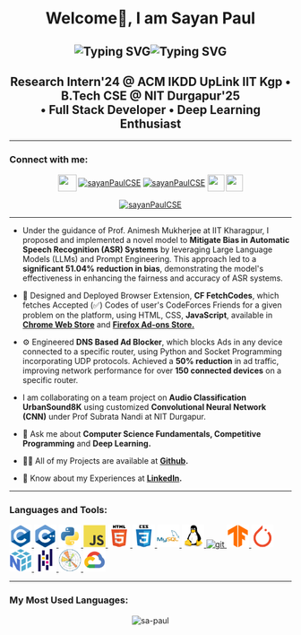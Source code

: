 <h1 align="center">Welcome👋, I am Sayan Paul</h1>

<h2 align="center"><img src="https://readme-typing-svg.demolab.com?font=Fira+Code&duration=1&pause=200&size=27&color=04BDF7&center=true&repeat=false&width=240&lines=Also+known+as" alt="Typing SVG" /><img src="https://readme-typing-svg.demolab.com?font=Fira+Code&size=27&duration=2000&pause=1000&color=20F700&center=true&width=190&lines=saPaul;sa-Paul;sayanPaulCSE" alt="Typing SVG" /></h2>

<h2 align="center">Research Intern'24 @ ACM IKDD UpLink IIT Kgp • B.Tech CSE @ NIT Durgapur'25 <br/>• Full Stack Developer • Deep Learning Enthusiast</h2>


<hr/>


<div align ="center">
<h3 align="left">Connect with me:</h3>
<p align="center">
<a href="https://www.linkedin.com/in/sayan-paul-a29b2b223/" target="blank"><img align="center" src="https://cdn-icons-png.flaticon.com/512/3536/3536505.png" height="30" width="33" /></a>
<a href="https://github.com/sa-paul" target="blank"><img align="center" src="https://cdn-icons-png.flaticon.com/512/25/25657.png" alt="sayanPaulCSE" height="30" width="30" /></a>
<a href="https://twitter.com/sayanpaulcse" target="blank"><img align="center" src="https://cdn-icons-png.flaticon.com/512/733/733579.png" alt="sayanPaulCSE" height="30" width="30" /></a>
<a href="https://www.facebook.com/sayanpaulcse" target="blank"><img align="center" src="https://cdn-icons-png.flaticon.com/512/733/733547.png" height="30" width="30" /></a>
<a href="https://www.instagram.com/sayancse/" target="blank"><img align="center" src="https://cdn-icons-png.flaticon.com/512/1384/1384063.png" height="30" width="30" /></a>

<a href="https://gitlab.com/sapaul" target="blank"><img align="center" src="https://cdn.jsdelivr.net/gh/devicons/devicon/icons/gitlab/gitlab-original.svg" alt="sayanPaulCSE" height="30" width="30" /></a>
</p>
</div>
<hr/>


<div align="left">

- Under the guidance of Prof. Animesh Mukherjee at IIT Kharagpur, I proposed and implemented a novel model to <strong>Mitigate Bias in Automatic Speech Recognition (ASR) Systems</strong> by leveraging Large Language Models (LLMs) and Prompt Engineering. This approach led to a <strong>significant 51.04% reduction in bias</strong>, demonstrating the model's effectiveness in enhancing the fairness and accuracy of ASR systems.

- 🚀 Designed and Deployed Browser Extension, **CF FetchCodes**, which fetches Accepted (✅) Codes of user's CodeForces Friends for a given problem on the platform, using HTML, CSS, **JavaScript**, available in **[Chrome Web Store](https://chromewebstore.google.com/detail/cf-fetchcodes/ombmefkchmjbodcoboeagbpaejfojnga)** and  **[Firefox Ad-ons Store.](https://addons.mozilla.org/en-US/firefox/addon/cf-fetchcodes/)**

- ⚙️ Engineered **DNS Based Ad Blocker**, which blocks Ads in any device connected to a specific router, using Python and Socket Programming incorporating UDP protocols. Achieved a **50% reduction** in ad traffic, improving network performance for over **150 connected devices** on a specific router.

- I am collaborating on a team project on <strong>Audio Classification UrbanSound8K</strong> using customized <strong>Convolutional Neural Network (CNN)</strong> under Prof Subrata Nandi at NIT Durgapur. 

- 💬 Ask me about **Computer Science Fundamentals, Competitive Programming** and **Deep Learning.**

- 👨‍💻 All of my Projects are available at **[Github](https://github.com/sa-paul).**


- 📄 Know about my Experiences at **[LinkedIn](https://www.linkedin.com/in/sayan-paul-a29b2b223/).**
</div>
<hr/>


<h3 align="left">Languages and Tools:</h3>

<a href="https://www.cprogramming.com/" target="_blank" rel="noreferrer"> <img src="https://raw.githubusercontent.com/devicons/devicon/master/icons/c/c-original.svg" alt="c" width="40" height="40"/> </a>  <a href="https://www.w3schools.com/cpp/" target="_blank" rel="noreferrer"> <img src="https://raw.githubusercontent.com/devicons/devicon/master/icons/cplusplus/cplusplus-original.svg" alt="cplusplus" width="40" height="40"/> </a> <a href="https://www.w3schools.com/python/" target="_blank" rel="noreferrer">
    <img src="https://raw.githubusercontent.com/devicons/devicon/master/icons/python/python-original.svg" alt="python" width="40" height="40"/>
</a>  <a href="https://developer.mozilla.org/en-US/docs/Web/JavaScript" target="_blank" rel="noreferrer"> <img src="https://raw.githubusercontent.com/devicons/devicon/master/icons/javascript/javascript-original.svg" alt="javascript" width="40" height="40"/> </a> 
  <a href="https://www.w3.org/html/" target="_blank" rel="noreferrer"> <img src="https://raw.githubusercontent.com/devicons/devicon/master/icons/html5/html5-original-wordmark.svg" alt="html5" width="40" height="40"/> </a> <a href="https://www.w3schools.com/css/" target="_blank" rel="noreferrer"> <img src="https://raw.githubusercontent.com/devicons/devicon/master/icons/css3/css3-original-wordmark.svg" alt="css3" width="40" height="40"/> </a>  <a href="https://www.w3schools.com/mysql/" target="_blank" rel="noreferrer">
    <img src="https://raw.githubusercontent.com/devicons/devicon/master/icons/mysql/mysql-original-wordmark.svg" alt="mysql" width="40" height="40"/>
</a>
  <a href="https://www.linux.org/" target="_blank" rel="noreferrer"> <img src="https://raw.githubusercontent.com/devicons/devicon/master/icons/linux/linux-original.svg" alt="linux" width="40" height="40"/> </a>
 <a href="https://git-scm.com/" target="_blank" rel="noreferrer"> <img src="https://www.vectorlogo.zone/logos/git-scm/git-scm-icon.svg" alt="git" width="40" height="40"/> </a> 
  <a href="https://www.tensorflow.org/" target="_blank" rel="noreferrer">
    <img src="https://raw.githubusercontent.com/devicons/devicon/master/icons/tensorflow/tensorflow-original.svg" alt="tensorflow" width="40" height="40"/>
</a>
<a href="https://pytorch.org/" target="_blank" rel="noreferrer">
    <img src="https://raw.githubusercontent.com/devicons/devicon/master/icons/pytorch/pytorch-original.svg" alt="pytorch" width="40" height="40"/>
</a>
<a href="https://numpy.org/" target="_blank" rel="noreferrer">
    <img src="https://raw.githubusercontent.com/devicons/devicon/master/icons/numpy/numpy-original.svg" alt="numpy" width="40" height="40"/>
</a>
<a href="https://pandas.pydata.org/" target="_blank" rel="noreferrer">
    <img src="https://raw.githubusercontent.com/devicons/devicon/master/icons/pandas/pandas-original.svg" alt="pandas" width="40" height="40"/>
</a>
<a href="https://matplotlib.org/" target="_blank" rel="noreferrer">
    <img src="https://raw.githubusercontent.com/devicons/devicon/master/icons/matplotlib/matplotlib-original.svg" alt="matplotlib" width="40" height="40"/>
</a><a href="https://cloud.google.com/" target="_blank" rel="noreferrer">
    <img src="https://raw.githubusercontent.com/devicons/devicon/master/icons/googlecloud/googlecloud-original.svg" alt="google-cloud" width="40" height="40"/>
</a>
</p>
<hr/>

<div align ="center">
<h3 align ="left">My Most Used Languages:</h3>
<p><img align="center" src="https://github-readme-stats.vercel.app/api/top-langs/?username=sa-paul&langs_count=10&show_icons=true&locale=en&layout=compact&theme=radical" alt="sa-paul" /></p>

<!-- 
<h3 align="left">My GitHub Stats:</h3>
<p>&nbsp;<img align="center" src="https://github-readme-stats.vercel.app/api?username=sa-paul&theme=radical&locale=en" alt="sa-paul" /></p> -->

<!-- <h3 align="left">My Total Contributions:</h3>
<p><img align="center" src="https://github-readme-streak-stats.herokuapp.com/?user=sa-paul&theme=radical" alt="sa-paul" /></p>
   -->
<!-- Profile Views -->
<!-- <p align="center"> <img src="https://komarev.com/ghpvc/?username=sa-paul&label=Profile%20views&color=5D3FD3&style=flat" alt="sa-paul" /> 
</p> -->

<!-- <p align="center"> <a href="https://github.com/ryo-ma/github-profile-trophy"><img src="https://github-profile-trophy.vercel.app/?username=sa-paul&theme=algolia&row=2&column=4&margin-w=15&margin-h=15" alt="sa-paul" /></a> </p> -->

</div>
